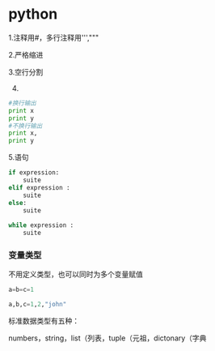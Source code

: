 # python

1.注释用#，多行注释用''',"""

2.严格缩进

3.空行分割

4.

```python
#换行输出
print x
print y
#不换行输出
print x,
print y
```

5.语句

```python
if expression:
	suite
elif expression :
	suite
else:
	suite
	
while expression :
	suite


```

### 变量类型

不用定义类型，也可以同时为多个变量赋值

```python
a=b=c=1

a,b,c=1,2,"john"
```

标准数据类型有五种：

numbers，string，list（列表，tuple（元祖，dictonary（字典